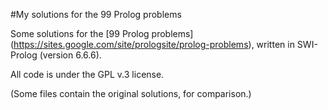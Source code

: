 #My solutions for the 99 Prolog problems

Some solutions for the [99 Prolog problems] (https://sites.google.com/site/prologsite/prolog-problems), written in SWI-Prolog (version 6.6.6).

All code is under the GPL v.3 license.

(Some files contain the original solutions, for comparison.)
